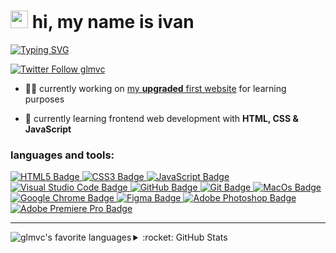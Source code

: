 <!--------------------------------------------------------------------->
<!-- top -->

# <img src="https://media.giphy.com/media/hvRJCLFzcasrR4ia7z/giphy.gif" width="28"> hi, my name is ivan

[![Typing SVG](https://readme-typing-svg.herokuapp.com?size=24&duration=6000&color=C9D1D9&center=true&vCenter=true&width=600&height=20&lines=i+am+getting+started+with+web+development)](https://git.io/typing-svg)

<a href="https://twitter.com/glmvc" target="blank">
  <img alt="Twitter Follow glmvc" src="https://img.shields.io/twitter/follow/glmvc?color=%231DA1F2&label=%40glmvc&logo=twitter&style=for-the-badge">
</a>

- :man_technologist: currently working on [my **upgraded** first website](https://glmvc.github.io/first-site-upgrade/) for learning purposes

- :seedling: currently learning frontend web development with **HTML, CSS & JavaScript**


<!--------------------------------------------------------------------->
<!-- languages and tools -->

### languages and tools:

<a href="https://www.w3.org/html/" target="_blank">
  <img alt="HTML5 Badge" src="https://img.shields.io/badge/html5-%23E34F26.svg?style=for-the-badge&logo=html5&logoColor=white">
</a>
<a href="https://www.w3.org/Style/CSS/" target="_blank">
  <img alt="CSS3 Badge" src="https://img.shields.io/badge/css3-%231572B6.svg?style=for-the-badge&logo=css3&logoColor=white">
</a>
<a href="https://www.ecma-international.org/" target="_blank">
  <img alt="JavaScript Badge" src="https://img.shields.io/badge/javascript-%23323330.svg?style=for-the-badge&logo=javascript&logoColor=%23F7DF1E">
</a>
  <a href="https://code.visualstudio.com/" target="_blank">
  <img alt="Visual Studio Code Badge" src="https://img.shields.io/badge/Visual%20Studio%20Code-0078d7.svg?style=for-the-badge&logo=visual-studio-code&logoColor=white">
</a>
<a href="https://github.com/" target="_blank">
  <img alt="GitHub Badge" src="https://img.shields.io/badge/github-%23121011.svg?style=for-the-badge&logo=github&logoColor=white">
</a>
<a href="https://git-scm.com/" target="_blank">
  <img alt="Git Badge" src="https://img.shields.io/badge/git-%23F05033.svg?style=for-the-badge&logo=git&logoColor=white">
</a>
<a href="https://www.apple.com/macos/monterey/" target="_blank">
  <img alt="MacOs Badge" src="https://img.shields.io/badge/mac%20os-000000?style=for-the-badge&logo=macos&logoColor=F0F0F0">
</a>
<a href="https://www.google.com/intl/us_en/chrome/" target="_blank">
  <img alt="Google Chrome Badge" src="https://img.shields.io/badge/Google%20Chrome-4285F4?style=for-the-badge&logo=GoogleChrome&logoColor=white">
</a>
<a href="https://www.figma.com/" target="_blank">
  <img alt="Figma Badge" src="https://img.shields.io/badge/figma-%23F24E1E.svg?style=for-the-badge&logo=figma&logoColor=white">
</a>
<a href="https://www.adobe.com/products/photoshop.html" target="_blank">
  <img alt="Adobe Photoshop Badge" src="https://img.shields.io/badge/adobephotoshop-%2331A8FF.svg?style=for-the-badge&logo=adobephotoshop&logoColor=white">
</a>
<a href="https://www.adobe.com/products/premiere.html" target="_blank">
  <img alt="Adobe Premiere Pro Badge" src="https://img.shields.io/badge/Adobe%20Premiere%20Pro-9999FF.svg?style=for-the-badge&logo=Adobe%20Premiere%20Pro&logoColor=white">
</a>

---


<!--------------------------------------------------------------------->
<!-- stats -->

<img align="left" alt="glmvc's favorite languages" src="https://github-readme-stats.vercel.app/api/top-langs?username=glmvc&show_icons=true&layout=compact&theme=github_dark&title_color=35BAE4">

<details>
  <summary>:rocket: GitHub Stats</summary>
  <br>
  <img alt="glmvc's GitHub Stats" src="https://github-readme-stats.vercel.app/api?username=glmvc&show_icons=true&hide_title=true&theme=github_dark&icon_color=35BAE4">
</details>
